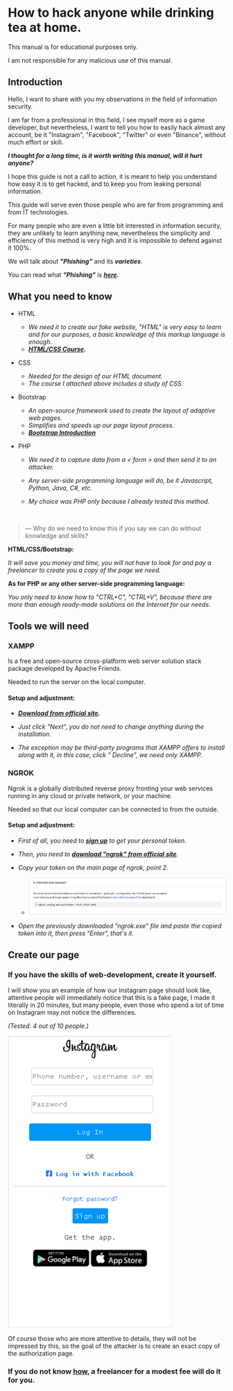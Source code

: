 # How to hack anyone while drinking tea at home.
This manual is for educational purposes only.

I am not responsible for any malicious use of this manual.
## Introduction
Hello, I want to share with you my observations in the field of information security.

I am far from a professional in this field, I see myself more as a game developer, but nevertheless, I want to tell you how to easily hack almost any account, be it "Instagram", "Facebook", "Twitter" or even "Binance", without much effort or skill.

***I thought for a long time, is it worth writing this manual, will it hurt anyone?***

I hope this guide is not a call to action, it is meant to help you understand how easy it is to get hacked, and to keep you from leaking personal information.

This guide will serve even those people who are far from programming and from IT technologies.

For many people who are even a little bit interested in information security, they are unlikely to learn anything new, nevertheless the simplicity and efficiency of this method is very high and it is impossible to defend against it 100%.

We will talk about ***"Phishing"*** and its ***varieties***.

You can read what ***"Phishing"*** is ***[here](https://en.wikipedia.org/wiki/Phishing).***

## What you need to know

* HTML
  * _We need it to create our fake website, "HTML" is very easy to learn and for our purposes, a basic knowledge of this markup language is enough._
  * ***[HTML/CSS Course](https://www.freecodecamp.org/learn/responsive-web-design/).***
* CSS
  * _Needed for the design of our HTML document._
  * _The course I attached above includes a study of CSS._
* Bootstrap
  * _An open-source framework used to create the layout of adaptive web pages._
  * _Simplifies and speeds up our page layout process._
  * ***[Bootstrap Introduction](https://getbootstrap.com/docs/5.1/getting-started/introduction/)***

* PHP
  * _We need it to capture data from a < form > and then send it to an attacker._

  * _Any server-side programming language will do, be it Javascript, Python, Java, C#, etc._

  * _My choice was PHP only because I already tested this method._
<br>

> — Why do we need to know this if you say we can do without knowledge and skills?

**HTML/CSS/Bootstrap:**

_It will save you money and time, you will not have to look for and pay a freelancer to create you a copy of the page we need._

**As for PHP or any other server-side programming language:**

_You only need to know how to "CTRL+C", "CTRL+V", because there are more than enough ready-made solutions on the Internet for our needs._

## Tools we will need
### XAMPP

Is a free and open-source cross-platform web server solution stack package developed by Apache Friends.

Needed to run the server on the local computer.

#### Setup and adjustment:

* ***[Download from official site](https://www.apachefriends.org/ru/index.html).***

* _Just click "Next", you do not need to change anything during the installation._

* _The exception may be third-party programs that XAMPP offers to install along with it, in this case, click " Decline", we need only XAMPP._
### NGROK

Ngrok is a globally distributed reverse proxy fronting your web services running in any cloud or private network, or your machine.

Needed so that our local computer can be connected to from the outside.

#### Setup and adjustment:

* _First of all, you need to ***[sign up](https://dashboard.ngrok.com/signup)*** to get your personal token._

* _Then, you need to ***[download "ngrok" from official site](https://ngrok.com/download)***._

* _Copy your token on the main page of ngrok, point 2._
  * ![ngrok auth token](img/ngrok-token.png) 
* _Open the previously downloaded "ngrok.exe" file and paste the copied token into it, then press "Enter", that's it._
## Create our page
### If you have the skills of web-development, create it yourself.

I will show you an example of how our Instagram page should look like, attentive people will immediately notice that this is a fake page, I made it literally in 20 minutes, but many people, even those who spend a lot of time on Instagram may not notice the differences.

_(Tested. 4 out of 10 people.)_

![fake instagram page](img/fake-ig.png)

Of course those who are more attentive to details, they will not be impressed by this, so the goal of the attacker is to create an exact copy of the authorization page.

### If you do not know [how](https://www.freecodecamp.org/learn/responsive-web-design/), a freelancer for a modest fee will do it for you.
